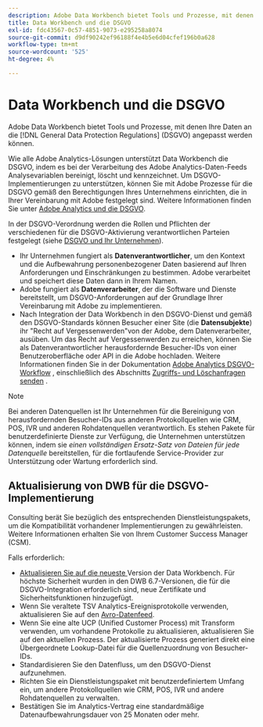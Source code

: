 ```yaml
---
description: Adobe Data Workbench bietet Tools und Prozesse, mit denen Sie Ihre Daten gemäß den Datenschutz-Grundverordnung (DSGVO) bereitstellen können.
title: Data Workbench und die DSGVO
exl-id: fdc43567-0c57-4851-9073-e295258a8074
source-git-commit: d9df90242ef96188f4e4b5e6d04cfef196b0a628
workflow-type: tm+mt
source-wordcount: '525'
ht-degree: 4%

---
```


# Data Workbench und die DSGVO

Adobe Data Workbench bietet Tools und Prozesse, mit denen Ihre Daten an die [!DNL General Data Protection Regulations] (DSGVO) angepasst werden können.

Wie alle Adobe Analytics-Lösungen unterstützt Data Workbench die DSGVO, indem es bei der Verarbeitung des Adobe Analytics-Daten-Feeds Analysevariablen bereinigt, löscht und kennzeichnet. Um DSGVO-Implementierungen zu unterstützen, können Sie mit Adobe Prozesse für die DSGVO gemäß den Berechtigungen Ihres Unternehmens einrichten, die in Ihrer Vereinbarung mit Adobe festgelegt sind. Weitere Informationen finden Sie unter [Adobe Analytics und die DSGVO](https://docs.adobe.com/content/help/en/analytics/admin/data-governance/an-gdpr-overview.html).

In der DSGVO-Verordnung werden die Rollen und Pflichten der verschiedenen für die DSGVO-Aktivierung verantwortlichen Parteien festgelegt (siehe [DSGVO und Ihr Unternehmen](https://www.adobe.com/de/privacy/general-data-protection-regulation.html)).

* Ihr Unternehmen fungiert als **Datenverantwortlicher**, um den Kontext und die Aufbewahrung personenbezogener Daten basierend auf Ihren Anforderungen und Einschränkungen zu bestimmen. Adobe verarbeitet und speichert diese Daten dann in Ihrem Namen.
* Adobe fungiert als **Datenverarbeiter**, der die Software und Dienste bereitstellt, um DSGVO-Anforderungen auf der Grundlage Ihrer Vereinbarung mit Adobe zu implementieren.
* Nach Integration der Data Workbench in den DSGVO-Dienst und gemäß den DSGVO-Standards können Besucher einer Site (die **Datensubjekte**) ihr &quot;Recht auf Vergessenwerden&quot;von der Adobe, dem Datenverarbeiter, ausüben. Um das Recht auf Vergessenwerden zu erreichen, können Sie als Datenverantwortlicher herausfordernde Besucher-IDs von einer Benutzeroberfläche oder API in die Adobe hochladen. Weitere Informationen finden Sie in der Dokumentation [Adobe Analytics DSGVO-Workflow](https://docs.adobe.com/help/en/analytics/admin/data-governance/an-gdpr-workflow.html) , einschließlich des Abschnitts [Zugriffs- und Löschanfragen senden](https://docs.adobe.com/content/help/en/analytics/admin/data-governance/gdpr-submit-access-delete.html) .

>[!NOTE]
>
>Bei anderen Datenquellen ist Ihr Unternehmen für die Bereinigung von herausfordernden Besucher-IDs aus anderen Protokollquellen wie CRM, POS, IVR und anderen Rohdatenquellen verantwortlich. Es stehen Pakete für benutzerdefinierte Dienste zur Verfügung, die Unternehmen unterstützen können, indem sie _einen vollständigen Ersatz-Satz von Dateien für jede Datenquelle_ bereitstellen, für die fortlaufende Service-Provider zur Unterstützung oder Wartung erforderlich sind.

## Aktualisierung von DWB für die DSGVO-Implementierung

Consulting berät Sie bezüglich des entsprechenden Dienstleistungspakets, um die Kompatibilität vorhandener Implementierungen zu gewährleisten. Weitere Informationen erhalten Sie von Ihrem Customer Success Manager (CSM).

Falls erforderlich:

* [Aktualisieren Sie auf die neueste ](https://docs.adobe.com/content/help/de-DE/data-workbench/using/release-notes/release-notes.html) Version der Data Workbench. Für höchste Sicherheit wurden in den DWB 6.7-Versionen, die für die DSGVO-Integration erforderlich sind, neue Zertifikate und Sicherheitsfunktionen hinzugefügt.
* Wenn Sie veraltete TSV Analytics-Ereignisprotokolle verwenden, aktualisieren Sie auf den [Avro-Datenfeed](https://docs.adobe.com/content/help/en/data-workbench/using/dataset/log-proc-config-file/c-log-sources.html#section-9a824b4c3d5549e7952a7111232035b2).
* Wenn Sie eine alte UCP (Unified Customer Process) mit Transform verwenden, um vorhandene Protokolle zu aktualisieren, aktualisieren Sie auf den aktuellen Prozess. Der aktualisierte Prozess generiert direkt eine Übergeordnete Lookup-Datei für die Quellenzuordnung von Besucher-IDs.
* Standardisieren Sie den Datenfluss, um den DSGVO-Dienst aufzunehmen.
* Richten Sie ein Dienstleistungspaket mit benutzerdefiniertem Umfang ein, um andere Protokollquellen wie CRM, POS, IVR und andere Rohdatenquellen zu verwalten.
* Bestätigen Sie im Analytics-Vertrag eine standardmäßige Datenaufbewahrungsdauer von 25 Monaten oder mehr.

